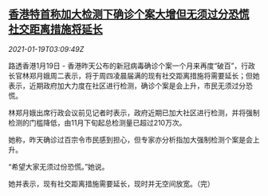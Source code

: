 <!--1611026595000-->
[香港特首称加大检测下确诊个案大增但无须过分恐慌 社交距离措施将延长](https://cn.reuters.com/article/hk-covid-social-distance-0119-idCNKBS29O07P)
------

<div><i>2021-01-19T03:09:49Z</i></div><p>路透香港1月19日 - 香港昨天公布的新冠病毒确诊个案一个月来再度“破百”，行政长官林郑月娥周二表示，将于周四凌晨届满的现有社交距离措施将需要延长；但她表示，近期政府加大力度在社区进行检测，确诊个案是会上升，市民无须过分恐慌。</p><p>林郑月娥出席行政会议前见记者时表示，政府近期已加大社区进行检测，并将强制检测的门槛降低，由11月下旬起总检测量已超过210万次。</p><p>她称，昨天确诊过百宗令市民感到担心，但专家亦分析指加大强制检测个案是会上升。</p><p>“希望大家无须过份恐慌。”她说。</p><p>她并表示，现有社交距离措施需要延长，现时并无空间放宽。（完）</p>
